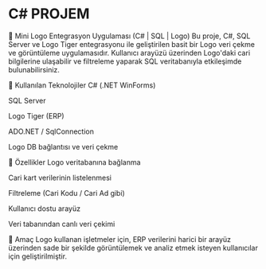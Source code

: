 
# C# PROJEM
🎯 Mini Logo Entegrasyon Uygulaması (C# | SQL | Logo)
Bu proje, C#, SQL Server ve Logo Tiger entegrasyonu ile geliştirilen basit bir Logo veri çekme ve görüntüleme uygulamasıdır. Kullanıcı arayüzü üzerinden Logo'daki cari bilgilerine ulaşabilir ve filtreleme yaparak SQL veritabanıyla etkileşimde bulunabilirsiniz.

🔧 Kullanılan Teknolojiler
C# (.NET WinForms)

SQL Server

Logo Tiger (ERP)

ADO.NET / SqlConnection

Logo DB bağlantısı ve veri çekme

🚀 Özellikler
Logo veritabanına bağlanma

Cari kart verilerinin listelenmesi

Filtreleme (Cari Kodu / Cari Ad gibi)

Kullanıcı dostu arayüz

Veri tabanından canlı veri çekimi

📌 Amaç
Logo kullanan işletmeler için, ERP verilerini harici bir arayüz üzerinden sade bir şekilde görüntülemek ve analiz etmek isteyen kullanıcılar için geliştirilmiştir.
